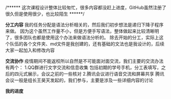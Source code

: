 /******
这次课程设计整体比较匆忙，很多内容都没赶上进度，GitHub虽然注册了很久但是使用很少，也比较陌生
******/

__分工内容__
我的任务分配是语法分析相关的，然后我们初步想法是递归下降子程序来做。
因为这个虽然工作量不小，但是方便手写语法，整体做起来比较清晰明了，很多团队也都是使用这个办法来做语法分析的。
除去开始的分工，实际上这个队伍的各个文件夹、md文件是我创建的，还有基础的文法也是我设计的，后续大家一起加入和修改内容

__交流协作__
疫情期间不能返校所以自然是不可能面对面交流，我们主要的交流办法有两个：
1.QQ群进行文字交流和信息收集
      包括初期的学号手机，分工表填写，之后的四元式展示，会议之前的一些核对
2.腾讯会议进行语音交流和屏幕共享
      腾讯会议一般是组长王昊天发起的，我们参与，主要是涉及一些详细内容的讨论
      
 __我的进度__ 
 





